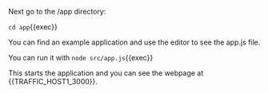 Next go to the /app directory:

`cd app`{{exec}}

You can find an example application and use the editor to see the app.js file.

You can run it with
`node src/app.js`{{exec}}

This starts the application and you can see the webpage at {{TRAFFIC_HOST1_3000}}.
